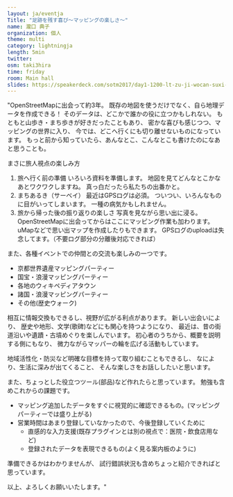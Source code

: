 ```yaml
---
layout: ja/eventja
Title: "足跡を残す喜び～マッピングの楽しさ～"
name: 瀧口 典子
organization: 個人
theme: multi
category: lightningja
length: 5min
twitter:
osm: taki3hira
time: friday
room: Main hall
slides: https://speakerdeck.com/sotm2017/day1-1200-lt-zu-ji-wocan-suxi-bi-matupingufalsele-sisa-joy-to-leave-footprints
---
```

"OpenStreetMapに出会って約3年。
既存の地図を使うだけでなく、自ら地理データを作成できる！
そのデータは、どこかで誰かの役に立つかもしれない。
もともと山歩き・まち歩きが好きだったこともあり、
密かな喜びも感じつつ、マッピングの世界に入り、
今では、どこへ行くにも切り離せないものになっています。
もっと前から知っていたら、あんなとこ、こんなとこも書けたのになあ
と思うことも。

まさに旅人視点の楽しみ方
1. 旅へ行く前の準備
いろいろ資料を準備します。
地図を見てどんなとこかなあとワクワクしますね。
真っ白だったら私たちの出番かと。
2. まちあるき（サーベイ）
最近はGPSログは必須。
ついつい、いろんなものに目がいってしまいます。
一種の病気かもしれません。
3. 旅から帰った後の振り返りの楽しさ
写真を見ながら思い出に浸る。
OpenStreetMapに出会ってからはここにマッピング作業も加わります。
uMapなどで思い出マップを作成したりもできます。
GPSログのuploadは失念してます。（不要ログ部分の分離後対応できれば）

また、各種イベントでの仲間との交流も楽しみの一つです。
 * 京都世界遺産マッピングパーティー
 * 国宝・浪漫マッピングパーティー
 * 各地のウィキペディアタウン
 * 諸国・浪漫マッピングパーティー
 * その他(歴史ウォーク)

相互に情報交換もできるし、視野が広がる利点があります。
新しい出会いにより、
歴史や地形、文学(歌碑)などにも関心を持つようになり、
最近は、昔の街道沿いや遺蹟・古墳めぐりを楽しんでいます。
初心者のうちから、概要を説明する側にもなり、
微力ながらマッパーの輪を広げる活動もしています。

地域活性化・防災など明確な目標を持って取り組むこともできるし、
なにより、生活に深みが出てくること、
そんな楽しさをお話ししたいと思います。

また、ちょっとした役立つツール(部品)など作れたらと思っています。
勉強も含めこれからの課題です。
 * マッピング追加したデータをすぐに視覚的に確認できるもの。(マッピングパーティーでは盛り上がる)
 * 営業時間はあまり登録していなかったので、今後登録していくために
   * 直感的な入力支援(既存プラグインとは別の視点で：医院・飲食店用など)
   * 登録されたデータを表現できるもの(よく見る案内板のように)

準備できるかはわかりませんが、
試行錯誤状況も含めちょっと紹介できればと思っています。

以上、よろしくお願いいたします。"

